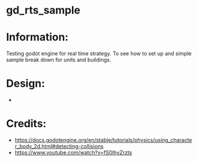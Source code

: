 # gd_rts_sample

# Information:
  Testing godot engine for real time strategy. To see how to set up and simple sample break down for units and buildings.
	
# Design:
- 

# Credits:
- https://docs.godotengine.org/en/stable/tutorials/physics/using_character_body_2d.html#detecting-collisions
- https://www.youtube.com/watch?v=fS0IhyZrzts
